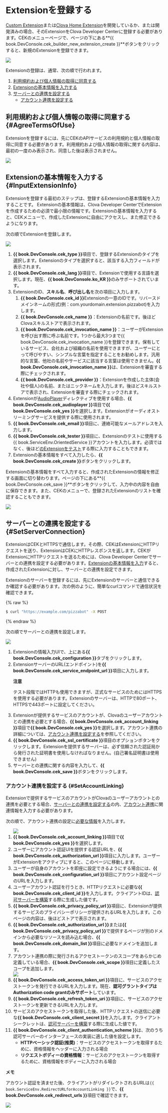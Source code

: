 # Extensionを登録する
[Custom Extension](/CEK/Guides/Build_Custom_Extension.md)または[Clova Home Extension](/CEK/Guides/Build_Clova_Home_Extension.md)を開発しているか、または開発済みの場合、そのExtensionをClova Developer Centerに登録する必要があります。CEKのメニューページで、ページの下にある**{{ book.DevConsole.cek_builder_new_extension_create }}**ボタンをクリックすると、新規のExtensionを登録できます。

![](/DevConsole/Resources/Images/DevConsole-First_Look_of_Extension_List.png)

Extensionの登録は、通常、次の順で行われます。

<ol>
  <li><a href="#AgreeTermsOfUse">利用規約および個人情報の取得に同意する</a></li>
  <li><a href="#InputExtensionInfo">Extensionの基本情報を入力する</a></li>
  <li><a href="#SetServerConnection">サーバーとの連携を設定する</a>
    <ul>
      <li><a href="#SetAccountLinking">アカウント連携を設定する</a></li>
    </ul>
  </li>
</ol>

## 利用規約および個人情報の取得に同意する {#AgreeTermsOfUse}

Extensionを登録するには、先にCEKのAPIサービスの利用規約と個人情報の取得に同意する必要があります。利用規約および個人情報の取得に関する内容は、最初の一度のみ表示され、同意した後は表示されません。

![](/DevConsole/Resources/Images/DevConsole-Agree_Terms_of_Use_and_Collecting_Personal_Info.png)

## Extensionの基本情報を入力する {#InputExtensionInfo}

Extensionを登録する最初のステップは、登録するExtensionの基本情報を入力することです。
Extensionの基本情報は、Clova Developer CenterでExtensionを作成するための必須で最小限の情報です。Extensionの基本情報を入力すると、CEKメニューで、作成したExtensionに自由にアクセスし、また修正できるようになります。

次の順でExtensionを登録します。

![](/DevConsole/Resources/Images/DevConsole-Create_New_Extension.png)

<ol>
  <li><strong>{{ book.DevConsole.cek_type }}</strong>項目で、登録するExtensionのタイプを選択します。Extensionのタイプを選択すると、該当する入力フィールドが表示されます。</li>
  <li><strong>{{ book.DevConsole.cek_lang }}</strong>項目で、Extensionで使用する言語を選択します。現在、<strong>{{ book.DevConsole.ko_KR }}</strong>のみサポートされています。</li>
  <li>ExtensionのID、<strong>スキル名</strong>、<strong>呼び出し名</strong>を次の項目に入力します。
    <ol>
      <li><strong>{{ book.DevConsole.cek_id }}</strong>Extensionの一意のIDです。リバースドメインネームの形式(例：com.yourdomain.extension.pizzabot)を入力します。</li>
      <li><strong>{{ book.DevConsole.cek_name }}</strong>：Extensionの名前です。後ほどClovaスキルストアで表示されます。</li>
      <li><strong>{{ book.DevConsole.cek_invocation_name }}</strong>：ユーザーがExtensionを呼び出す際に呼ぶ名前です。1つから最大3つまで{{ book.DevConsole.cek_invocation_name }}を登録できます。保有しているサービス、会社および組織の名前を使用できますが、ユーザーにとって呼びやすい、シンプルな言葉を指定することをお勧めします。汎用的な言葉、他社の名前やサービスに該当する言葉は使用できません。<strong>{{ book.DevConsole.cek_invocation_name }}</strong>は、Extensionを審査する際にチェックされます。</li>
      <li><strong>{{ book.DevConsole.cek_provider }}</strong>：Extensionを作成した主体(会社や個人)の名前、またはニックネームを入力します。後ほどスキルストアで表示され、Extensionを審査する際にチェックされます。</li>
    </ol>
  </li>
  <li>Extensionが<a href="/CIC/References/CICInterface/AudioPlayer.html">AudioPlayer</a>ディレクティブを使用する場合、<strong>{{ book.DevConsole.cek_audioplayer }}</strong>項目で<strong>{{ book.DevConsole.cek_yes }}</strong>を選択します。Extensionがオーディオストリーミングサービスを提供する際に使用されます。</li>
  <li><strong>{{ book.DevConsole.cek_email }}</strong>項目に、連絡可能なメールアドレスを入力します。</li>
  <li><strong>{{ book.DevConsole.cek_tester }}</strong>項目に、Extensionのテストに使用する{{ book.ServiceEnv.OrientedService }}アカウントを入力します。必須ではなく、後ほど<a href="/DevConsole/Guides/CEK/Test_Extension.html">のExtensionをテスト</a>する際に入力することもできます。</li>
  <li>Extensionの基本情報をすべて入力したら、<strong>{{ book.DevConsole.cek_create }}</strong>ボタンをクリックします。</li>
</ol>

Extensionの基本情報をすべて入力すると、作成されたExtensionの情報を修正する画面に切り替わります。ページの下にある**{{ book.DevConsole.cek_save }}**ボタンをクリックして、入力中の内容を自由に保存できます。また、CEKのメニューで、登録されたExtensionのリストを確認することもできます。

![](/DevConsole/Resources/Images/DevConsole-Extension_List_After_Creation.png)

## サーバーとの連携を設定する {#SetServerConnection}

ExtensionはCEKとHTTPSで通信します。その際、CEKはExtensionにHTTPリクエストを送り、ExtensionはCEKにHTTPレスポンスを返します。CEKがExtensionにHTTPリクエストを送るためには、Clova Developer Centerでサーバーとの連携を設定する必要があります。[Extensionの基本情報を入力](#InputExtensionInfo)すると、作成されたExtensionに対し、サーバーとの連携を設定できます。

Extensionのサーバーを登録するには、先にExtensionのサーバーと通信できるか確認する必要があります。次の例のように、簡単なcurlコマンドで通信状況を確認できます。

{% raw %}
```bash
$ curl "https://example.com/pizzabot" -X POST
```
{% endraw %}

次の順でサーバーとの連携を設定します。

![](/DevConsole/Resources/Images/DevConsole-Extension_Server_Settings.png)

<ol>
  <li>Extensionの情報入力UIで、上にある<strong>{{ book.DevConsole.cek_configuration }}</strong>タブをクリックします。</li>
  <li>ExtensionサーバーのURL(エンドポイント)を<strong>{{ book.DevConsole.cek_service_endpoint_url }}</strong>項目に入力します。
    <div class="danger">
      <p><strong>注意</strong></p>
      <p>テスト段階ではHTTPも使用できますが、正式なサービスのためにはHTTPSを使用する必要があります。Extensionのサーバーは、HTTPで80ポート、HTTPSで443ポートに設定してください。</p>
    </div>
  </li>
  <li>Extensionが提供するサービスのアカウントが、Clovaのユーザーアカウントとの連携を必要とする場合、<strong>{{ book.DevConsole.cek_account_linking }}</strong>項目で<strong>{{ book.DevConsole.cek_yes }}</strong>を選択します。アカウント連携の詳細については、<a href="#SetAccountLinking">アカウント連携を設定する</a>を参照してください。</li>
  <li><strong>{{ book.DevConsole.cek_ssl_certificate }}</strong>項目のオプションボタンをクリックします。Extensionを提供するサーバーは、必ず信頼された認証局から発行された証明書を使用しなければなりません。(自己署名証明書は使用できません)</li>
  <li>サーバーとの連携に関する内容を入力して、<strong>{{ book.DevConsole.cek_save }}</strong>ボタンをクリックします。</li>
</ol>

### アカウント連携を設定する {#SetAccountLinking}

Extensionで提供するサービスのアカウントがClovaのユーザーアカウントとの連携を必要とする場合、[サーバーとの連携を設定する](#SetServerConnection)の内、[アカウント連携](/CEK/Guides/Link_User_Account.md)に関連情報を入力する必要があります。

次の順で、アカウント連携の設定に[必要な情報](/CEK/Guides/Link_User_Account.md#RegisterAccountLinkingInfo)を入力します。

<ol>
  <img src="/DevConsole/Resources/Images/DevConsole-Extension_Accoun_Linking_Settings_1.png" />
  <li><strong>{{ book.DevConsole.cek_account_linking }}</strong>項目で<strong>{{ book.DevConsole.cek_yes }}</strong>を選択します。</li>
  <li>ユーザーにアカウント認証UIを提供する認証URLを、<strong>{{ book.DevConsole.cek_authorization_url }}</strong>項目に入力します。ユーザーがExtensionをアクティブにすると、このページに移動します。</li>
  <li>ユーザーが自身のアカウントを即座に設定できるようにする場合には、<strong>{{ book.DevConsole.cek_configuration_url }}</strong>項目にアカウント設定ページのURLを入力します。</li>
  <li>ユーザーアカウント認証を行うとき、HTTPリクエストに必要な<strong>{{ book.DevConsole.cek_client_id }}</strong>を入力します。クライアントIDは、<a href="/CEK/Guides/Link_User_Account.html#BuildAuthServer">認可サーバーを構築</a>する際に生成した値です。</li>
  <li><strong>{{ book.DevConsole.cek_privacy_policy_url }}</strong>項目に、Extensionが提供するサービスのプライバシーポリシーが提供されるURLを入力します。このページの内容は、後ほどストアで表示されます。</li>
  <li><strong>{{ book.DevConsole.cek_authorization_url }}</strong>または<strong>{{ book.DevConsole.cek_privacy_policy_url }}</strong>で提供するページが別のドメインから必要なリソースを読み込む場合、<strong>{{ book.DevConsole.cek_domain_list }}</strong>項目に必要なドメインを追加します。</li>
  <li>アカウント連携の際に発行されるアクセストークンのスコープをあらかじめ定義している場合、<strong>{{ book.DevConsole.cek_scope }}</strong>項目に定義したスコープを追加します。</li>
  <img src="/DevConsole/Resources/Images/DevConsole-Extension_Accoun_Linking_Settings_2.png" />
  <li><strong>{{ book.DevConsole.cek_access_token_uri }}</strong>項目に、サービスのアクセストークンを発行できるURLを入力します。現在、<strong>認可グラントタイプはAuthorization code grantのみサポート</strong>しています。</li>
  <li><strong>{{ book.DevConsole.cek_refresh_token_uri }}</strong>項目に、サービスのアクセストークンを更新できるURLを入力します。</li>
  <li>サービスのアクセストークンを取得した後、HTTPリクエストの送信に必要な<strong>{{ book.DevConsole.cek_client_secret }}</strong>を入力します。クライアントシークレットは、<a href="/CEK/Guides/Link_User_Account.html#BuildAuthServer">認可サーバーを構築</a>する際に生成した値です。</li>
  <li><strong>{{ book.DevConsole.cek_client_authentication_scheme }}</strong>は、次のうち認可サーバーのインターフェースの実装に適した値を設定します。
    <ul>
      <li><strong>HTTPベーシック認証(推奨)</strong>：サービスのアクセストークンを取得するために、資格情報をヘッダーに入力される場合</li>
      <li><strong>リクエストボディーの資格情報</strong>：サービスのアクセストークンを取得するために、資格情報をボディーに入力される場合</li>
    </ul>
  </li>
</ol>

<div id="RedirectURI" class="note">
  <p><strong>メモ</strong></p>
  <p>アカウント認証を済ませた後、クライアントがリダイレクトされるURLは<code>{{ book.ServiceEnv.RedirectURLforAccountLinking }}</code>で、<strong>{{ book.DevConsole.cek_redirect_urls }}</strong>項目で確認できます。</strong></p>
  <img src="/DevConsole/Resources/Images/DevConsole-Redirect_URL_for_Extension_Accoun_Linking.png" />
</div>
